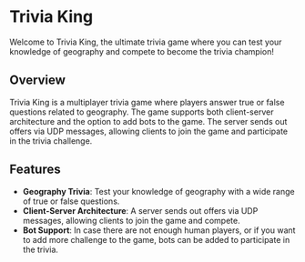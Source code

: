 # Trivia King

Welcome to Trivia King, the ultimate trivia game where you can test your knowledge of geography and compete to become the trivia champion!

## Overview

Trivia King is a multiplayer trivia game where players answer true or false questions related to geography. The game supports both client-server architecture and the option to add bots to the game. The server sends out offers via UDP messages, allowing clients to join the game and participate in the trivia challenge.

## Features

- **Geography Trivia**: Test your knowledge of geography with a wide range of true or false questions.
- **Client-Server Architecture**: A server sends out offers via UDP messages, allowing clients to join the game and compete.
- **Bot Support**: In case there are not enough human players, or if you want to add more challenge to the game, bots can be added to participate in the trivia.

